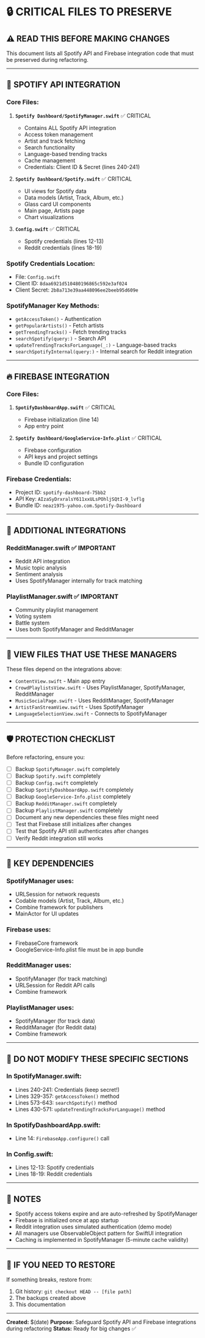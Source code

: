 # 🔒 CRITICAL FILES TO PRESERVE

## ⚠️ READ THIS BEFORE MAKING CHANGES

This document lists all Spotify API and Firebase integration code that must be preserved during refactoring.

---

## 🎵 SPOTIFY API INTEGRATION

### Core Files:
1. **`Spotify Dashboard/SpotifyManager.swift`** ✅ CRITICAL
   - Contains ALL Spotify API integration
   - Access token management
   - Artist and track fetching
   - Search functionality
   - Language-based trending tracks
   - Cache management
   - Credentials: Client ID & Secret (lines 240-241)

2. **`Spotify Dashboard/Spotify.swift`** ✅ CRITICAL
   - UI views for Spotify data
   - Data models (Artist, Track, Album, etc.)
   - Glass card UI components
   - Main page, Artists page
   - Chart visualizations

3. **`Config.swift`** ✅ CRITICAL
   - Spotify credentials (lines 12-13)
   - Reddit credentials (lines 18-19)

### Spotify Credentials Location:
- File: `Config.swift`
- Client ID: `8daa6921d510480196865c592e3af024`
- Client Secret: `2b8a713e39aa448096ee2beeb95d609e`

### SpotifyManager Key Methods:
- `getAccessToken()` - Authentication
- `getPopularArtists()` - Fetch artists
- `getTrendingTracks()` - Fetch trending tracks
- `searchSpotify(query:)` - Search API
- `updateTrendingTracksForLanguage(_:)` - Language-based tracks
- `searchSpotifyInternal(query:)` - Internal search for Reddit integration

---

## 🔥 FIREBASE INTEGRATION

### Core Files:
1. **`SpotifyDashboardApp.swift`** ✅ CRITICAL
   - Firebase initialization (line 14)
   - App entry point

2. **`Spotify Dashboard/GoogleService-Info.plist`** ✅ CRITICAL
   - Firebase configuration
   - API keys and project settings
   - Bundle ID configuration

### Firebase Credentials:
- Project ID: `spotify-dashboard-75bb2`
- API Key: `AIzaSyDrxralsY611xxULsPOhljSQtI-9_lvflg`
- Bundle ID: `neaz1975-yahoo.com.Spotify-Dashboard`

---

## 🔗 ADDITIONAL INTEGRATIONS

### RedditManager.swift ✅ IMPORTANT
- Reddit API integration
- Music topic analysis
- Sentiment analysis
- Uses SpotifyManager internally for track matching

### PlaylistManager.swift ✅ IMPORTANT
- Community playlist management
- Voting system
- Battle system
- Uses both SpotifyManager and RedditManager

---

## 📱 VIEW FILES THAT USE THESE MANAGERS

These files depend on the integrations above:
- `ContentView.swift` - Main app entry
- `CrowdPlaylistsView.swift` - Uses PlaylistManager, SpotifyManager, RedditManager
- `MusicSocialPage.swift` - Uses RedditManager, SpotifyManager
- `ArtistFanStreamView.swift` - Uses SpotifyManager
- `LanguageSelectionView.swift` - Connects to SpotifyManager

---

## 🛡️ PROTECTION CHECKLIST

Before refactoring, ensure you:

- [ ] Backup `SpotifyManager.swift` completely
- [ ] Backup `Spotify.swift` completely
- [ ] Backup `Config.swift` completely
- [ ] Backup `SpotifyDashboardApp.swift` completely
- [ ] Backup `GoogleService-Info.plist` completely
- [ ] Backup `RedditManager.swift` completely
- [ ] Backup `PlaylistManager.swift` completely
- [ ] Document any new dependencies these files might need
- [ ] Test that Firebase still initializes after changes
- [ ] Test that Spotify API still authenticates after changes
- [ ] Verify Reddit integration still works

---

## 🔧 KEY DEPENDENCIES

### SpotifyManager uses:
- URLSession for network requests
- Codable models (Artist, Track, Album, etc.)
- Combine framework for publishers
- MainActor for UI updates

### Firebase uses:
- FirebaseCore framework
- GoogleService-Info.plist file must be in app bundle

### RedditManager uses:
- SpotifyManager (for track matching)
- URLSession for Reddit API calls
- Combine framework

### PlaylistManager uses:
- SpotifyManager (for track data)
- RedditManager (for Reddit data)
- Combine framework

---

## 🚨 DO NOT MODIFY THESE SPECIFIC SECTIONS

### In SpotifyManager.swift:
- Lines 240-241: Credentials (keep secret!)
- Lines 329-357: `getAccessToken()` method
- Lines 573-643: `searchSpotify()` method
- Lines 430-571: `updateTrendingTracksForLanguage()` method

### In SpotifyDashboardApp.swift:
- Line 14: `FirebaseApp.configure()` call

### In Config.swift:
- Lines 12-13: Spotify credentials
- Lines 18-19: Reddit credentials

---

## 📝 NOTES

- Spotify access tokens expire and are auto-refreshed by SpotifyManager
- Firebase is initialized once at app startup
- Reddit integration uses simulated authentication (demo mode)
- All managers use ObservableObject pattern for SwiftUI integration
- Caching is implemented in SpotifyManager (5-minute cache validity)

---

## 🔄 IF YOU NEED TO RESTORE

If something breaks, restore from:
1. Git history: `git checkout HEAD -- [file path]`
2. The backups created above
3. This documentation

---

**Created:** $(date)
**Purpose:** Safeguard Spotify API and Firebase integrations during refactoring
**Status:** Ready for big changes ✅

